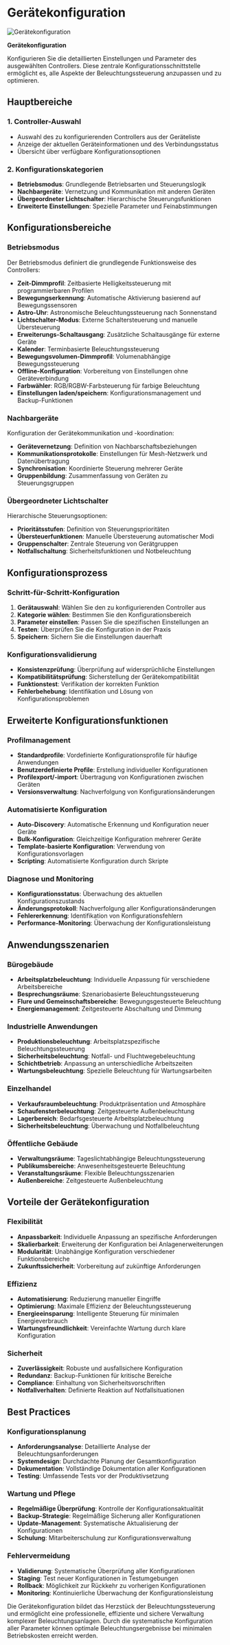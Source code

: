 # Gerätekonfiguration

![Gerätekonfiguration](geraete-konfiguration.png)

**Gerätekonfiguration**

Konfigurieren Sie die detaillierten Einstellungen und Parameter des ausgewählten Controllers. Diese zentrale Konfigurationsschnittstelle ermöglicht es, alle Aspekte der Beleuchtungssteuerung anzupassen und zu optimieren.

## Hauptbereiche

### 1. Controller-Auswahl

- Auswahl des zu konfigurierenden Controllers aus der Geräteliste
- Anzeige der aktuellen Geräteinformationen und des Verbindungsstatus
- Übersicht über verfügbare Konfigurationsoptionen

### 2. Konfigurationskategorien

- **Betriebsmodus**: Grundlegende Betriebsarten und Steuerungslogik
- **Nachbargeräte**: Vernetzung und Kommunikation mit anderen Geräten
- **Übergeordneter Lichtschalter**: Hierarchische Steuerungsfunktionen
- **Erweiterte Einstellungen**: Spezielle Parameter und Feinabstimmungen

## Konfigurationsbereiche

### Betriebsmodus

Der Betriebsmodus definiert die grundlegende Funktionsweise des Controllers:

- **Zeit-Dimmprofil**: Zeitbasierte Helligkeitssteuerung mit programmierbaren Profilen
- **Bewegungserkennung**: Automatische Aktivierung basierend auf Bewegungssensoren
- **Astro-Uhr**: Astronomische Beleuchtungssteuerung nach Sonnenstand
- **Lichtschalter-Modus**: Externe Schaltersteuerung und manuelle Übersteuerung
- **Erweiterungs-Schaltausgang**: Zusätzliche Schaltausgänge für externe Geräte
- **Kalender**: Terminbasierte Beleuchtungssteuerung
- **Bewegungsvolumen-Dimmprofil**: Volumenabhängige Bewegungssteuerung
- **Offline-Konfiguration**: Vorbereitung von Einstellungen ohne Geräteverbindung
- **Farbwähler**: RGB/RGBW-Farbsteuerung für farbige Beleuchtung
- **Einstellungen laden/speichern**: Konfigurationsmanagement und Backup-Funktionen

### Nachbargeräte

Konfiguration der Gerätekommunikation und -koordination:

- **Gerätevernetzung**: Definition von Nachbarschaftsbeziehungen
- **Kommunikationsprotokolle**: Einstellungen für Mesh-Netzwerk und Datenübertragung
- **Synchronisation**: Koordinierte Steuerung mehrerer Geräte
- **Gruppenbildung**: Zusammenfassung von Geräten zu Steuerungsgruppen

### Übergeordneter Lichtschalter

Hierarchische Steuerungsoptionen:

- **Prioritätsstufen**: Definition von Steuerungsprioritäten
- **Übersteuerfunktionen**: Manuelle Übersteuerung automatischer Modi
- **Gruppenschalter**: Zentrale Steuerung von Gerätgruppen
- **Notfallschaltung**: Sicherheitsfunktionen und Notbeleuchtung

## Konfigurationsprozess

### Schritt-für-Schritt-Konfiguration

1. **Gerätauswahl**: Wählen Sie den zu konfigurierenden Controller aus
2. **Kategorie wählen**: Bestimmen Sie den Konfigurationsbereich
3. **Parameter einstellen**: Passen Sie die spezifischen Einstellungen an
4. **Testen**: Überprüfen Sie die Konfiguration in der Praxis
5. **Speichern**: Sichern Sie die Einstellungen dauerhaft

### Konfigurationsvalidierung

- **Konsistenzprüfung**: Überprüfung auf widersprüchliche Einstellungen
- **Kompatibilitätsprüfung**: Sicherstellung der Gerätekompatibilität
- **Funktionstest**: Verifikation der korrekten Funktion
- **Fehlerbehebung**: Identifikation und Lösung von Konfigurationsproblemen

## Erweiterte Konfigurationsfunktionen

### Profilmanagement

- **Standardprofile**: Vordefinierte Konfigurationsprofile für häufige Anwendungen
- **Benutzerdefinierte Profile**: Erstellung individueller Konfigurationen
- **Profilexport/-import**: Übertragung von Konfigurationen zwischen Geräten
- **Versionsverwaltung**: Nachverfolgung von Konfigurationsänderungen

### Automatisierte Konfiguration

- **Auto-Discovery**: Automatische Erkennung und Konfiguration neuer Geräte
- **Bulk-Konfiguration**: Gleichzeitige Konfiguration mehrerer Geräte
- **Template-basierte Konfiguration**: Verwendung von Konfigurationsvorlagen
- **Scripting**: Automatisierte Konfiguration durch Skripte

### Diagnose und Monitoring

- **Konfigurationsstatus**: Überwachung des aktuellen Konfigurationszustands
- **Änderungsprotokoll**: Nachverfolgung aller Konfigurationsänderungen
- **Fehlererkennung**: Identifikation von Konfigurationsfehlern
- **Performance-Monitoring**: Überwachung der Konfigurationsleistung

## Anwendungsszenarien

### Bürogebäude

- **Arbeitsplatzbeleuchtung**: Individuelle Anpassung für verschiedene Arbeitsbereiche
- **Besprechungsräume**: Szenariobasierte Beleuchtungssteuerung
- **Flure und Gemeinschaftsbereiche**: Bewegungsgesteuerte Beleuchtung
- **Energiemanagement**: Zeitgesteuerte Abschaltung und Dimmung

### Industrielle Anwendungen

- **Produktionsbeleuchtung**: Arbeitsplatzspezifische Beleuchtungssteuerung
- **Sicherheitsbeleuchtung**: Notfall- und Fluchtwegebeleuchtung
- **Schichtbetrieb**: Anpassung an unterschiedliche Arbeitszeiten
- **Wartungsbeleuchtung**: Spezielle Beleuchtung für Wartungsarbeiten

### Einzelhandel

- **Verkaufsraumbeleuchtung**: Produktpräsentation und Atmosphäre
- **Schaufensterbeleuchtung**: Zeitgesteuerte Außenbeleuchtung
- **Lagerbereich**: Bedarfsgesteuerte Arbeitsplatzbeleuchtung
- **Sicherheitsbeleuchtung**: Überwachung und Notfallbeleuchtung

### Öffentliche Gebäude

- **Verwaltungsräume**: Tageslichtabhängige Beleuchtungssteuerung
- **Publikumsbereiche**: Anwesenheitsgesteuerte Beleuchtung
- **Veranstaltungsräume**: Flexible Beleuchtungsszenarien
- **Außenbereiche**: Zeitgesteuerte Außenbeleuchtung

## Vorteile der Gerätekonfiguration

### Flexibilität

- **Anpassbarkeit**: Individuelle Anpassung an spezifische Anforderungen
- **Skalierbarkeit**: Erweiterung der Konfiguration bei Anlagenerweiterungen
- **Modularität**: Unabhängige Konfiguration verschiedener Funktionsbereiche
- **Zukunftssicherheit**: Vorbereitung auf zukünftige Anforderungen

### Effizienz

- **Automatisierung**: Reduzierung manueller Eingriffe
- **Optimierung**: Maximale Effizienz der Beleuchtungssteuerung
- **Energieeinsparung**: Intelligente Steuerung für minimalen Energieverbrauch
- **Wartungsfreundlichkeit**: Vereinfachte Wartung durch klare Konfiguration

### Sicherheit

- **Zuverlässigkeit**: Robuste und ausfallsichere Konfiguration
- **Redundanz**: Backup-Funktionen für kritische Bereiche
- **Compliance**: Einhaltung von Sicherheitsvorschriften
- **Notfallverhalten**: Definierte Reaktion auf Notfallsituationen

## Best Practices

### Konfigurationsplanung

- **Anforderungsanalyse**: Detaillierte Analyse der Beleuchtungsanforderungen
- **Systemdesign**: Durchdachte Planung der Gesamtkonfiguration
- **Dokumentation**: Vollständige Dokumentation aller Konfigurationen
- **Testing**: Umfassende Tests vor der Produktivsetzung

### Wartung und Pflege

- **Regelmäßige Überprüfung**: Kontrolle der Konfigurationsaktualität
- **Backup-Strategie**: Regelmäßige Sicherung aller Konfigurationen
- **Update-Management**: Systematische Aktualisierung der Konfigurationen
- **Schulung**: Mitarbeiterschulung zur Konfigurationsverwaltung

### Fehlervermeidung

- **Validierung**: Systematische Überprüfung aller Konfigurationen
- **Staging**: Test neuer Konfigurationen in Testumgebungen
- **Rollback**: Möglichkeit zur Rückkehr zu vorherigen Konfigurationen
- **Monitoring**: Kontinuierliche Überwachung der Konfigurationsleistung

Die Gerätekonfiguration bildet das Herzstück der Beleuchtungssteuerung und ermöglicht eine professionelle, effiziente und sichere Verwaltung komplexer Beleuchtungsanlagen. Durch die systematische Konfiguration aller Parameter können optimale Beleuchtungsergebnisse bei minimalen Betriebskosten erreicht werden.